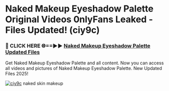 # Naked Makeup Eyeshadow Palette Original Videos 0nlyFans Leaked - Files Updated! (ciy9c)

<h3>🔴 CLICK HERE 🌐==►► <a href="https://tinyurl.com/yckcrads" rel="nofollow">Naked Makeup Eyeshadow Palette Updated Files</a></h3>

Get Naked Makeup Eyeshadow Palette and all content. Now you can access all videos and pictures of Naked Makeup Eyeshadow Palette. New Updated Files 2025!

[![ciy9c](https://i.imgur.com/hpKpOFt.gif)](https://tinyurl.com/yckcrads)
naked skin makeup